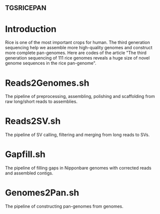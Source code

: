 TGSRICEPAN
-

# Introduction
Rice is one of the most important crops for human. The third generation sequencing help we assemble more high-quality genomes and construct more complete pan-genomes. Here are codes of the article "The third generation sequencing of 111 rice genomes reveals a huge size of novel genome sequences in the rice pan-genome".


# Reads2Genomes.sh 
The pipeline of preprocessing, assembling, polishing and scaffolding from raw long/short reads to assemblies.

# Reads2SV.sh
The pipeline of SV calling, filtering and merging from long reads to SVs.

# Gapfill.sh
The pipeline of filling gaps in Nipponbare genomes with corrected reads and assembled contigs.

# Genomes2Pan.sh
The pipeline of constructing pan-genomes from genomes.
